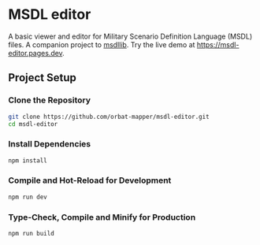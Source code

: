 # MSDL editor

A basic viewer and editor  for Military Scenario Definition Language (MSDL) files. A companion project
to [msdllib](https://github.com/orbat-mapper/msdllib). Try the live demo at https://msdl-editor.pages.dev.

## Project Setup

### Clone the Repository

```sh
git clone https://github.com/orbat-mapper/msdl-editor.git
cd msdl-editor
```

### Install Dependencies

```sh
npm install
```

### Compile and Hot-Reload for Development

```sh
npm run dev
```

### Type-Check, Compile and Minify for Production

```sh
npm run build
```